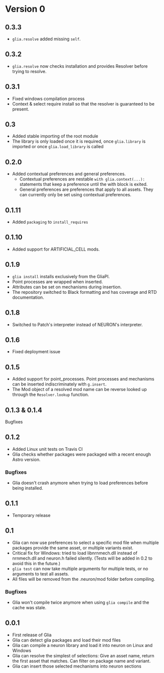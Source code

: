 # Version 0

## 0.3.3

* `glia.resolve` added missing `self`.

## 0.3.2

* `glia.resolve` now checks installation and provides Resolver before trying to resolve.

## 0.3.1

* Fixed windows compilation process
* Context & select require install so that the resolver is guaranteed to be present.

## 0.3

* Added stable importing of the root module
* The library is only loaded once it is required, once `glia.library` is imported or once
  `glia.load_library` is called

## 0.2.0

* Added contextual preferences and general preferences.
  * Contextual preferences are nestable `with glia.context(...):` statements that keep
    a preference until the with block is exited.
  * General preferences are preferences that apply to all assets. They can currently only
    be set using contextual preferences.

## 0.1.11

* Added `packaging` to `install_requires`

## 0.1.10

* Added support for ARTIFICIAL_CELL mods.

## 0.1.9

* `glia install` installs exclusively from the GliaPI.
* Point processes are wrapped when inserted.
* Attributes can be set on mechanisms during insertion.
* The repository switched to Black formatting and has coverage and RTD documentation.

## 0.1.8

* Switched to Patch's interpreter instead of NEURON's interpreter.

## 0.1.6

* Fixed deployment issue

## 0.1.5

* Added support for point_processes. Point processes and mechanisms can be
  inserted indiscriminately with `g.insert`.
* The Mod object of a resolved mod name can be reverse looked up through the
  `Resolver.lookup` function.

## 0.1.3 & 0.1.4

Bugfixes

## 0.1.2

* Added Linux unit tests on Travis CI
* Glia checks whether packages were packaged with a recent enough Astro version.

### Bugfixes

* Glia doesn't crash anymore when trying to load preferences before being
  installed.

## 0.1.1

* Temporary release

## 0.1

* Glia can now use preferences to select a specific mod file when multiple
  packages provide the same asset, or multiple variants exist.
* Critical fix for Windows: tried to load libnrnmech.dll instead of nrnmech.dll
  and neuron.h failed silently. (Tests will be added in 0.2 to avoid this in the
  future.)
* `glia test` can now take multiple arguments for multiple tests, or no
  arguments to test all assets.
* All files will be removed from the .neuron/mod folder before compiling.

### Bugfixes

* Glia won't compile twice anymore when using `glia compile` and the cache was
  stale.

## 0.0.1

* First release of Glia
* Glia can detect glia packages and load their mod files
* Glia can compile a neuron library and load it into neuron on Linux and Windows
* Glia can resolve the simplest of selections: Give an asset name, return the first
  asset that matches. Can filter on package name and variant.
* Glia can insert those selected mechanisms into neuron sections
